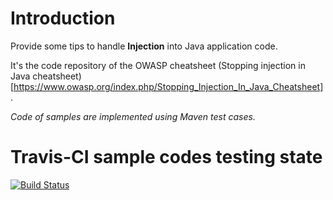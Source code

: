 # Introduction

Provide some tips to handle **Injection** into Java application code.

It's the code repository of the OWASP cheatsheet (Stopping injection in Java cheatsheet)[https://www.owasp.org/index.php/Stopping_Injection_In_Java_Cheatsheet].

*Code of samples are implemented using Maven test cases.*

# Travis-CI sample codes testing state

[![Build Status](https://travis-ci.org/righettod/injection-cheat-sheets.svg?branch=master)](https://travis-ci.org/righettod/injection-cheat-sheets)
